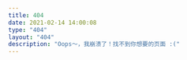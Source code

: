 ```yaml
---
title: 404
date: 2021-02-14 14:00:08
type: "404"
layout: "404"
description: "Oops～，我崩溃了！找不到你想要的页面 :("
---
```

